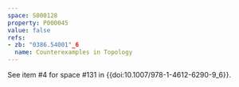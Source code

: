 ```yaml
---
space: S000128
property: P000045
value: false
refs:
- zb: "0386.54001"_6
  name: Counterexamples in Topology
---
```


See item #4 for space #131 in {{doi:10.1007/978-1-4612-6290-9_6}}.
